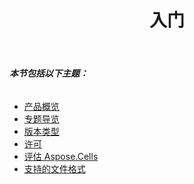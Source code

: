 ﻿---
title: 入门
type: docs
weight: 10
url: /zh/jasperreports/getting-started/
---
###### **本节包括以下主题：**
- [产品概览](/cells/zh/jasperreports/product-overview/)
- [专题导览](/cells/zh/jasperreports/feature-tour/)
- [版本类型](/cells/zh/jasperreports/edition-types/)
- [许可](/cells/zh/jasperreports/licensing/)
- [评估 Aspose.Cells](/cells/zh/jasperreports/evaluate-aspose-cells/)
- [支持的文件格式](/cells/zh/jasperreports/supported-file-formats/)
